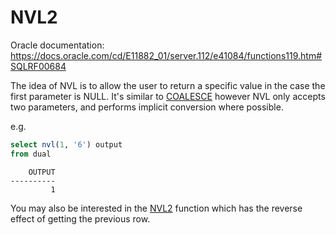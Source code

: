 # NVL2

Oracle documentation: https://docs.oracle.com/cd/E11882_01/server.112/e41084/functions119.htm#SQLRF00684

The idea of NVL is to allow the user to return a specific value in the case the first parameter is NULL. It's similar to [COALESCE](COALESCE.md) however NVL only accepts two parameters, and performs implicit conversion where possible.

e.g.

```sql
select nvl(1, '6') output
from dual
```
```
    OUTPUT
----------
         1
```

You may also be interested in the [NVL2](NVL2.md) function which has the reverse effect of getting the previous row.
